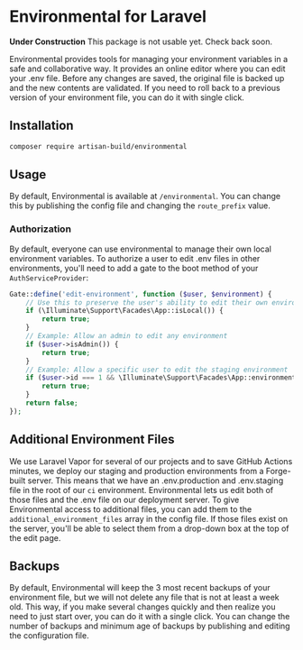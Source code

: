 # Environmental for Laravel

**Under Construction** This package is not usable yet. Check back soon.

Environmental provides tools for managing your environment variables in a safe and collaborative way. It provides an
online editor where you can edit your .env file. Before any changes are saved, the original file is backed up and the
new contents are validated. If you need to roll back to a previous version of your environment file, you can do it with 
single click.

## Installation

```bash
composer require artisan-build/environmental
```

## Usage

By default, Environmental is available at `/environmental`. You can change this by publishing the config file and 
changing the `route_prefix` value.

### Authorization

By default, everyone can use environmental to manage their own local environment variables. To authorize a user to edit 
.env files in other environments, you'll need to add a gate to the boot method of your `AuthServiceProvider`:

```php
Gate::define('edit-environment', function ($user, $environment) {
    // Use this to preserve the user's ability to edit their own environment
    if (\Illuminate\Support\Facades\App::isLocal()) {
        return true;
    }
    // Example: Allow an admin to edit any environment
    if ($user->isAdmin()) {
        return true;
    }
    // Example: Allow a specific user to edit the staging environment
    if ($user->id === 1 && \Illuminate\Support\Facades\App::environment('staging')) {
        return true;
    }
    return false;
});
```


## Additional Environment Files

We use Laravel Vapor for several of our projects and to save GitHub Actions minutes, we deploy our staging and
production environments from a Forge-built server. This means that we have an .env.production and .env.staging file in
the root of our `ci` environment. Environmental lets us edit both of those files and the .env file on our deployment
server. To give Environmental access to additional files, you can add them to the `additional_environment_files` array
in the config file. If those files exist on the server, you'll be able to select them from a drop-down box at the top 
of the edit page.

## Backups

By default, Environmental will keep the 3 most recent backups of your environment file, but we will not delete any file
that is not at least a week old. This way, if you make several changes quickly and then realize you need to just start
over, you can do it with a single click. You can change the number of backups and minimum age of backups by publishing
and editing the configuration file.

